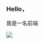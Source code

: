 ### Hello，

我是一名前端

![](https://github-readme-stats.vercel.app/api?username=qxtang&hide_title=&show_icons=true&icon_color=007aff&text_color=333&bg_color=fff)

